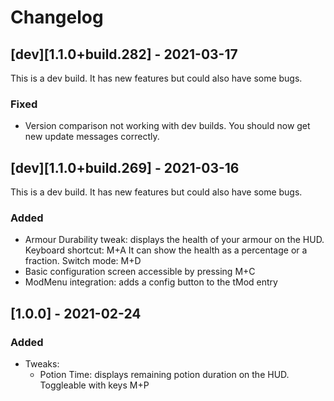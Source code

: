 # Changelog

## \[dev][1.1.0+build.282] - 2021-03-17

This is a dev build. It has new features but could also have some bugs.

### Fixed

- Version comparison not working with dev builds. You should now get new update messages correctly.

## \[dev][1.1.0+build.269] - 2021-03-16

This is a dev build. It has new features but could also have some bugs.

### Added
- Armour Durability tweak: displays the health of your armour on the HUD. Keyboard shortcut: M+A It can show the health as a percentage or a fraction. Switch mode: M+D 
- Basic configuration screen accessible by pressing M+C
- ModMenu integration: adds a config button to the tMod entry

## [1.0.0] - 2021-02-24
### Added
- Tweaks:
  - Potion Time: displays remaining potion duration on the HUD. Toggleable with keys M+P
